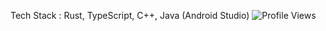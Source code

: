 Tech Stack : Rust, TypeScript, C++, Java (Android Studio)
![Profile Views](https://komarev.com/ghpvc/?username=abdulazeem-tk4vr&color=brightgreen)
